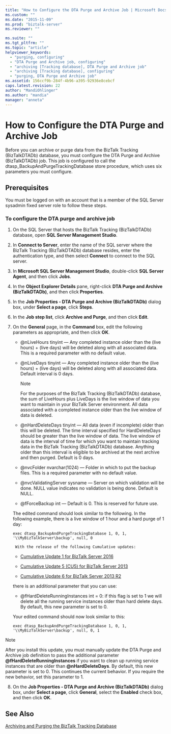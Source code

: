 ```yaml
---
title: "How to Configure the DTA Purge and Archive Job | Microsoft Docs"
ms.custom: ""
ms.date: "2015-11-09"
ms.prod: "biztalk-server"
ms.reviewer: ""

ms.suite: ""
ms.tgt_pltfrm: ""
ms.topic: "article"
helpviewer_keywords: 
  - "purging, configuring"
  - "DTA Purge and Archive job, configuring"
  - "archiving [Tracking database], DTA Purge and Archive job"
  - "archiving [Tracking database], configuring"
  - "purging, DTA Purge and Archive job"
ms.assetid: 156ccf9b-284f-4b96-a395-92936e8cebcf
caps.latest.revision: 22
author: "MandiOhlinger"
ms.author: "mandia"
manager: "anneta"
---
```

# How to Configure the DTA Purge and Archive Job
Before you can archive or purge data from the BizTalk Tracking (BizTalkDTADb) database, you must configure the DTA Purge and Archive (BizTalkDTADb) job. This job is configured to call the dtasp_BackupAndPurgeTrackingDatabase store procedure, which uses six parameters you must configure.  
  
## Prerequisites  
 You must be logged on with an account that is a member of the SQL Server sysadmin fixed server role to follow these steps.  
  
### To configure the DTA purge and archive job  
  
1.  On the SQL Server that hosts the BizTalk Tracking (BizTalkDTADb) database, open **SQL Server Management Studio**.  
  
2.  In **Connect to Server**, enter the name of the SQL server where the BizTalk Tracking (BizTalkDTADb) database resides, enter the authentication type, and then select **Connect** to connect to the SQL server.  
  
3.  In **Microsoft SQL Server Management Studio**, double-click **SQL Server Agent**, and then click **Jobs**.  
  
4.  In the **Object Explorer Details** pane, right-click **DTA Purge and Archive (BizTalkDTADb)**, and then click **Properties**.  
  
5.  In the **Job Properties - DTA Purge and Archive (BizTalkDTADb)** dialog box, under **Select a page**, click **Steps**.  
  
6.  In the **Job step list**, click **Archive and Purge**, and then click **Edit**.  
  
7.  On the **General** page, in the **Command** box, edit the following parameters as appropriate, and then click **OK**.  
  
    -   @nLiveHours tinyint — Any completed instance older than the (live hours) + (live days) will be deleted along with all associated data. This is a required parameter with no default value.  
  
    -   @nLiveDays tinyint — Any completed instance older than the (live hours) + (live days) will be deleted along with all associated data. Default interval is 0 days.  
  
        > [!NOTE]
        >  For the purposes of the BizTalk Tracking (BizTalkDTADb) database, the sum of LiveHours plus LiveDays is the live window of data you want to maintain in your BizTalk Server environment. All data associated with a completed instance older than the live window of data is deleted.  
  
    -   @nHardDeleteDays tinyint — All data (even if incomplete) older than this will be deleted. The time interval specified for HardDeleteDays should be greater than the live window of data. The live window of data is the interval of time for which you want to maintain tracking data in the BizTalk Tracking (BizTalkDTADb) database. Anything older than this interval is eligible to be archived at the next archive and then purged. Default is 0 days.  
  
    -   @nvcFolder nvarchar(1024) — Folder in which to put the backup files. This is a required parameter with no default value.  
  
    -   @nvcValidatingServer sysname — Server on which validation will be done. NULL value indicates no validation is being done. Default is NULL.  
  
    -   @fForceBackup int — Default is 0. This is reserved for future use.  
  
     The edited command should look similar to the following. In the following example, there is a live window of 1 hour and a hard purge of 1 day:  
  
    ```  
    exec dtasp_BackupAndPurgeTrackingDatabase 1, 0, 1, '\\MyBizTalkServer\backup', null, 0  
    ```  
         With the release of the following Cumulative updates: 
    -   [Cumulative Update 1 for BizTalk Server 2016](https://support.microsoft.com/en-us/help/3208238/cumulative-update-1-for-microsoft-biztalk-server-2016)  
  
    -   [Cumulative Update 5 (CU5) for BizTalk Server 2013](https://support.microsoft.com/en-us/help/3194301/cumulative-update-5-for-biztalk-server-2013)
  
    -   [Cumulative Update 6 for BizTalk Server 2013 R2](https://support.microsoft.com/en-us/help/4020020/cumulative-update-package-6-for-biztalk-server-2013-r2)
         
       there is an additional parameter that you can use:
  
    -   @fHardDeleteRunningInstances int = 0: if this flag is set to 1 we will delete all the running service instances older than hard delete days. By default, this new parameter is set to 0.  
    
    Your edited command should now look similar to this:  
  
    ```  
    exec dtasp_BackupAndPurgeTrackingDatabase 1, 0, 1, '\\MyBizTalkServer\backup', null, 0, 1  
    ```  
    
> [!NOTE]
>  After you install this update, you must manually update the DTA Purge and Archive job definition to pass the additional parameter **@fHardDeleteRunningInstances** if you want to clean up running service instances that are older than **@nHardDeleteDays**. By default, this new parameter is set to 0. This continues the current behavior. If you require the new behavior, set this parameter to 1.
  
8.  On the **Job Properties - DTA Purge and Archive (BizTalkDTADb)** dialog box, under **Select a page**, click **General**, select the **Enabled** check box, and then click **OK**.  
  
## See Also  
 [Archiving and Purging the BizTalk Tracking Database](../core/archiving-and-purging-the-biztalk-tracking-database.md)
